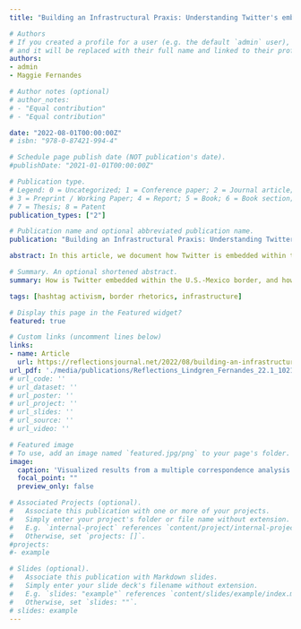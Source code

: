 ```yaml
---
title: "Building an Infrastructural Praxis: Understanding Twitter's embeddedness in the U.S.-Mexico Border"

# Authors
# If you created a profile for a user (e.g. the default `admin` user), write the username (folder name) here 
# and it will be replaced with their full name and linked to their profile.
authors:
- admin
- Maggie Fernandes

# Author notes (optional)
# author_notes:
# - "Equal contribution"
# - "Equal contribution"

date: "2022-08-01T00:00:00Z"
# isbn: "978-0-87421-994-4"

# Schedule page publish date (NOT publication's date).
#publishDate: "2021-01-01T00:00:00Z"

# Publication type.
# Legend: 0 = Uncategorized; 1 = Conference paper; 2 = Journal article;
# 3 = Preprint / Working Paper; 4 = Report; 5 = Book; 6 = Book section;
# 7 = Thesis; 8 = Patent
publication_types: ["2"]

# Publication name and optional abbreviated publication name.
publication: "Building an Infrastructural Praxis: Understanding Twitter’s Embeddedness in the U.S.-Mexico Border. *Reflections: A Journal of Community-Engaged Writing and Rhetoric*. Special Issue: Language, Access, and Power in Technical Communication"

abstract: In this article, we document how Twitter is embedded within the U.S.-Mexico border and used to reorganize the oppressive conditions perpetuated by the border’s sociopolitical history. We do so through a mixed-methods case-study of three polarized, yet tangled activist movements on Twitter, each of which responded to Trump’s border wall plans and zero-tolerance policy that separated asylum-seeking im/migrant children from their families. The hashtag movements included the liberal /#FamiliesBelongTogether supporters (FBT), Trump Republican \#BuildTheWall supporters (BTW), and liberal Anti-Wall (AW) \#NoBorderWall and \#TrumpShutDown denouncers. Overall, findings demonstrate how the liberal activist movements inherited systemic issues of the broader U.S.-Mexico border infrastructure. We call for TPC to continue developing research agendas that learn from social activist networks, so the field can understand its role in shaping the broader media infrastructure.

# Summary. An optional shortened abstract.
summary: How is Twitter embedded within the U.S.-Mexico border, and how does Twitter reorganize the oppressive conditions perpetuated by the border’s sociopolitical history? We propose a theoretical framework for technical and professional communication to study and understand our role with infrastructure.

tags: [hashtag activism, border rhetorics, infrastructure]

# Display this page in the Featured widget?
featured: true

# Custom links (uncomment lines below)
links:
- name: Article
  url: https://reflectionsjournal.net/2022/08/building-an-infrastructural-praxis-understanding-twitters-embeddedness-in-the-u-s-mexico-border/
url_pdf: './media/publications/Reflections_Lindgren_Fernandes_22.1_102122.pdf'
# url_code: ''
# url_dataset: ''
# url_poster: ''
# url_project: ''
# url_slides: ''
# url_source: ''
# url_video: ''

# Featured image
# To use, add an image named `featured.jpg/png` to your page's folder. 
image:
  caption: 'Visualized results from a multiple correspondence analysis across 4 node importance measures: centralities of betweenness, closeness, and eigenvector, and infomap’s flow score. Main figure displays per users across all hashtag groups, while the bottom-right embedded figure aggregates the results per hashtag group.'
  focal_point: ""
  preview_only: false

# Associated Projects (optional).
#   Associate this publication with one or more of your projects.
#   Simply enter your project's folder or file name without extension.
#   E.g. `internal-project` references `content/project/internal-project/index.md`.
#   Otherwise, set `projects: []`.
#projects:
#- example

# Slides (optional).
#   Associate this publication with Markdown slides.
#   Simply enter your slide deck's filename without extension.
#   E.g. `slides: "example"` references `content/slides/example/index.md`.
#   Otherwise, set `slides: ""`.
# slides: example
---
```


